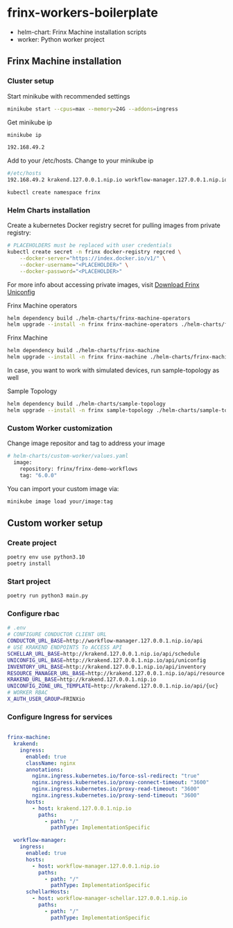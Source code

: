 # frinx-workers-boilerplate

- helm-chart:   Frinx Machine installation scripts
- worker:   Python worker project

## Frinx Machine installation

### Cluster setup

Start minikube with recommended settings
```bash
minikube start --cpus=max --memory=24G --addons=ingress
```

Get minikube ip

```bash
minikube ip

192.168.49.2
```

Add to your /etc/hosts. Change to your minikube ip

```bash
#/etc/hosts
192.168.49.2 krakend.127.0.0.1.nip.io workflow-manager.127.0.0.1.nip.io
```

```bash
kubectl create namespace frinx
```

### Helm Charts installation

Create a kubernetes Docker registry secret for pulling images from private registry:

```bash
# PLACEHOLDERS must be replaced with user credentials
kubectl create secret -n frinx docker-registry regcred \
    --docker-server="https://index.docker.io/v1/" \
    --docker-username="<PLACEHOLDER>" \
    --docker-password="<PLACEHOLDER>"
```

For more info about accessing private images, visit [Download Frinx Uniconfig](https://docs.frinx.io/frinx-uniconfig/getting-started/#download-frinx-uniconfig)


Frinx Machine operators
```bash
helm dependency build ./helm-charts/frinx-machine-operators
helm upgrade --install -n frinx frinx-machine-operators ./helm-charts/frinx-machine-operators
```

Frinx Machine
```bash
helm dependency build ./helm-charts/frinx-machine
helm upgrade --install -n frinx frinx-machine ./helm-charts/frinx-machine
```

In case, you want to work with simulated devices, run sample-topology as well

Sample Topology
```bash
helm dependency build ./helm-charts/sample-topology
helm upgrade --install -n frinx sample-topology ./helm-charts/sample-topology
```

### Custom Worker customization

Change image repositor and tag to address your image

```bash
# helm-charts/custom-worker/values.yaml
  image:
    repository: frinx/frinx-demo-workflows
    tag: "6.0.0"
```

You can import your custom image via:

```bash
minikube image load your/image:tag
```

## Custom worker setup

### Create project

```bash
poetry env use python3.10
poetry install
```

### Start project

```bash
poetry run python3 main.py
```

### Configure rbac

```bash
# .env
# CONFIGURE CONDUCTOR CLIENT URL
CONDUCTOR_URL_BASE=http://workflow-manager.127.0.0.1.nip.io/api
# USE KRAKEND ENDPOINTS To ACCESS API  
SCHELLAR_URL_BASE=http://krakend.127.0.0.1.nip.io/api/schedule
UNICONFIG_URL_BASE=http://krakend.127.0.0.1.nip.io/api/uniconfig
INVENTORY_URL_BASE=http://krakend.127.0.0.1.nip.io/api/inventory
RESOURCE_MANAGER_URL_BASE=http://krakend.127.0.0.1.nip.io/api/resource
KRAKEND_URL_BASE=http://krakend.127.0.0.1.nip.io
UNICONFIG_ZONE_URL_TEMPLATE=http://krakend.127.0.0.1.nip.io/api/{uc}
# WORKER RBAC
X_AUTH_USER_GROUP=FRINXio
```

### Configure Ingress for services

```yaml

frinx-machine:
  krakend:
    ingress:
      enabled: true
      className: nginx
      annotations:
        nginx.ingress.kubernetes.io/force-ssl-redirect: "true"
        nginx.ingress.kubernetes.io/proxy-connect-timeout: "3600"
        nginx.ingress.kubernetes.io/proxy-read-timeout: "3600"
        nginx.ingress.kubernetes.io/proxy-send-timeout: "3600"
      hosts:
        - host: krakend.127.0.0.1.nip.io
          paths:
            - path: "/"
              pathType: ImplementationSpecific

  workflow-manager:
    ingress:
      enabled: true
      hosts:
        - host: workflow-manager.127.0.0.1.nip.io
          paths:
            - path: "/"
              pathType: ImplementationSpecific
      schellarHosts:
        - host: workflow-manager-schellar.127.0.0.1.nip.io
          paths:
            - path: "/"
              pathType: ImplementationSpecific
```

